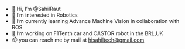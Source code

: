 - 👋 Hi, I’m @SahilRaut
- 👀 I’m interested in Robotics 
- 🌱 I’m currently learning Advance Machine Vision in collaboration with ROS
- 💞️ I’m working on F1Tenth car and CASTOR robot in the BRL,UK
- 📫 you can reach me by mail at hisahiltech@gmail.com

<!---
SahilRaut/SahilRaut is a ✨ special ✨ repository because its `README.md` (this file) appears on your GitHub profile.
You can click the Preview link to take a look at your changes.
--->
